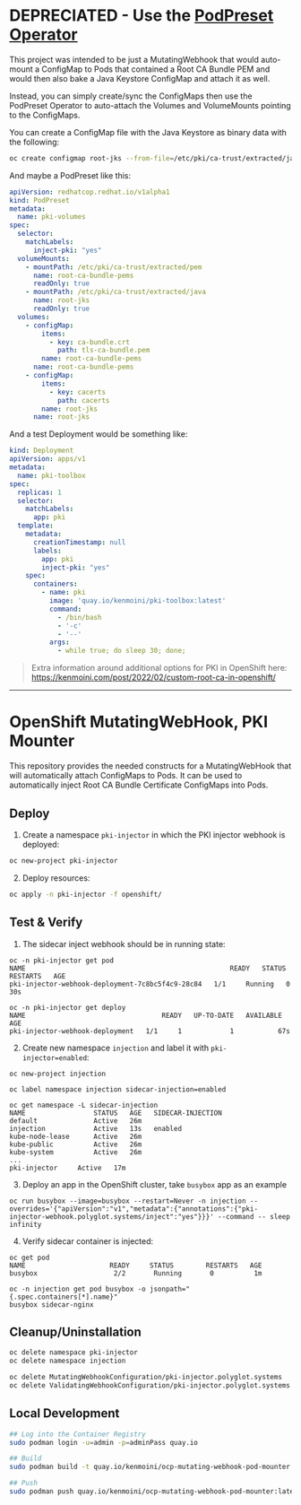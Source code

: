 # DEPRECIATED - Use the [PodPreset Operator](https://github.com/redhat-cop/podpreset-webhook)

This project was intended to be just a MutatingWebhook that would auto-mount a ConfigMap to Pods that contained a Root CA Bundle PEM and would then also bake a Java Keystore ConfigMap and attach it as well.

Instead, you can simply create/sync the ConfigMaps then use the PodPreset Operator to auto-attach the Volumes and VolumeMounts pointing to the ConfigMaps.

You can create a ConfigMap file with the Java Keystore as binary data with the following:

```bash
oc create configmap root-jks --from-file=/etc/pki/ca-trust/extracted/java/cacerts -o yaml --dry-run=client > root-jks.yaml
```

And maybe a PodPreset like this:

```yaml
apiVersion: redhatcop.redhat.io/v1alpha1
kind: PodPreset
metadata:
  name: pki-volumes
spec:
  selector:
    matchLabels:
      inject-pki: "yes"
  volumeMounts:
    - mountPath: /etc/pki/ca-trust/extracted/pem
      name: root-ca-bundle-pems
      readOnly: true
    - mountPath: /etc/pki/ca-trust/extracted/java
      name: root-jks
      readOnly: true
  volumes:
    - configMap:
        items:
          - key: ca-bundle.crt
            path: tls-ca-bundle.pem
        name: root-ca-bundle-pems
      name: root-ca-bundle-pems
    - configMap:
        items:
          - key: cacerts
            path: cacerts
        name: root-jks
      name: root-jks
```

And a test Deployment would be something like:

```yaml
kind: Deployment
apiVersion: apps/v1
metadata:
  name: pki-toolbox
spec:
  replicas: 1
  selector:
    matchLabels:
      app: pki
  template:
    metadata:
      creationTimestamp: null
      labels:
        app: pki
        inject-pki: "yes"
    spec:
      containers:
        - name: pki
          image: 'quay.io/kenmoini/pki-toolbox:latest'
          command:
            - /bin/bash
            - '-c'
            - '--'
          args:
            - while true; do sleep 30; done;
```

> Extra information around additional options for PKI in OpenShift here: https://kenmoini.com/post/2022/02/custom-root-ca-in-openshift/

---

# OpenShift MutatingWebHook, PKI Mounter

This repository provides the needed constructs for a MutatingWebHook that will automatically attach ConfigMaps to Pods.  It can be used to automatically inject Root CA Bundle Certificate ConfigMaps into Pods.

## Deploy

1. Create a namespace `pki-injector` in which the PKI injector webhook is deployed:

```bash
oc new-project pki-injector
```

2. Deploy resources:

```bash
oc apply -n pki-injector -f openshift/
```

## Test & Verify

1. The sidecar inject webhook should be in running state:

```
oc -n pki-injector get pod
NAME                                                   READY   STATUS    RESTARTS   AGE
pki-injector-webhook-deployment-7c8bc5f4c9-28c84   1/1     Running   0          30s

oc -n pki-injector get deploy
NAME                                  READY   UP-TO-DATE   AVAILABLE   AGE
pki-injector-webhook-deployment   1/1     1            1           67s
```

2. Create new namespace `injection` and label it with `pki-injector=enabled`:

```
oc new-project injection

oc label namespace injection sidecar-injection=enabled

oc get namespace -L sidecar-injection
NAME                 STATUS   AGE   SIDECAR-INJECTION
default              Active   26m
injection            Active   13s   enabled
kube-node-lease      Active   26m
kube-public          Active   26m
kube-system          Active   26m
...
pki-injector     Active   17m
```

3. Deploy an app in the OpenShift cluster, take `busybox` app as an example

```
oc run busybox --image=busybox --restart=Never -n injection --overrides='{"apiVersion":"v1","metadata":{"annotations":{"pki-injector-webhook.polyglot.systems/inject":"yes"}}}' --command -- sleep infinity
```

4. Verify sidecar container is injected:

```
oc get pod
NAME                     READY     STATUS        RESTARTS   AGE
busybox                   2/2       Running       0          1m

oc -n injection get pod busybox -o jsonpath="{.spec.containers[*].name}"
busybox sidecar-nginx
```

## Cleanup/Uninstallation

```bash
oc delete namespace pki-injector
oc delete namespace injection

oc delete MutatingWebhookConfiguration/pki-injector.polyglot.systems
oc delete ValidatingWebhookConfiguration/pki-injector.polyglot.systems
```

## Local Development

```bash
## Log into the Container Registry
sudo podman login -u=admin -p=adminPass quay.io

## Build
sudo podman build -t quay.io/kenmoini/ocp-mutating-webhook-pod-mounter:latest .

## Push
sudo podman push quay.io/kenmoini/ocp-mutating-webhook-pod-mounter:latest
```
